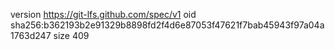 version https://git-lfs.github.com/spec/v1
oid sha256:b362193b2e91329b8898fd2f4d6e87053f47621f7bab45943f97a04a1763d247
size 409
